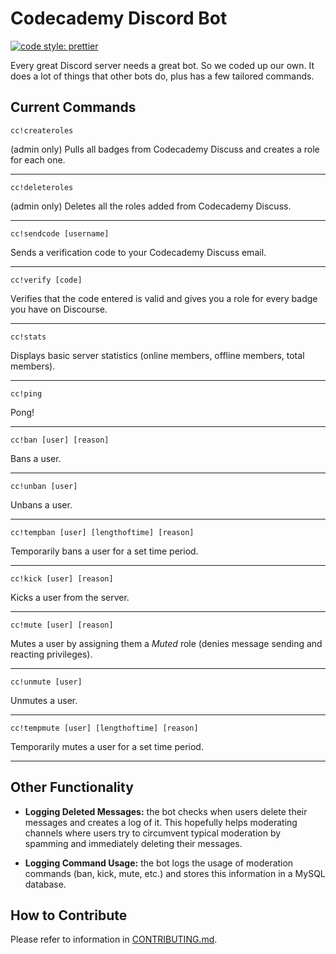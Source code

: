 # Codecademy Discord Bot

[![code style: prettier](https://img.shields.io/badge/code_style-prettier-ff69b4.svg?style=flat-square)](https://github.com/prettier/prettier)

Every great Discord server needs a great bot. So we coded up our own. It does a lot of things that other bots do, plus has a few tailored commands.

## Current Commands

```
cc!createroles
```

(admin only) Pulls all badges from Codecademy Discuss and creates a role for each one.

---

```
cc!deleteroles
```

(admin only) Deletes all the roles added from Codecademy Discuss.

---

```
cc!sendcode [username]
```

Sends a verification code to your Codecademy Discuss email.

---

```
cc!verify [code]
```

Verifies that the code entered is valid and gives you a role for every badge you have on Discourse.

---

```
cc!stats
```

Displays basic server statistics (online members, offline members, total members).

---

```
cc!ping
```

Pong!

---

```
cc!ban [user] [reason]
```

Bans a user.

---

```
cc!unban [user]
```

Unbans a user.

---

```
cc!tempban [user] [lengthoftime] [reason]
```

Temporarily bans a user for a set time period.

---

```
cc!kick [user] [reason]
```

Kicks a user from the server.

---

```
cc!mute [user] [reason]
```

Mutes a user by assigning them a _Muted_ role (denies message sending and reacting privileges).

---

```
cc!unmute [user]
```

Unmutes a user.

---

```
cc!tempmute [user] [lengthoftime] [reason]
```

Temporarily mutes a user for a set time period.

---

## Other Functionality

- **Logging Deleted Messages:** the bot checks when users delete their messages and creates a log of it. This hopefully helps moderating channels where users try to circumvent typical moderation by spamming and immediately deleting their messages.

- **Logging Command Usage:** the bot logs the usage of moderation commands (ban, kick, mute, etc.) and stores this information in a MySQL database.

## How to Contribute

Please refer to information in [CONTRIBUTING.md](CONTRIBUTING.md).
